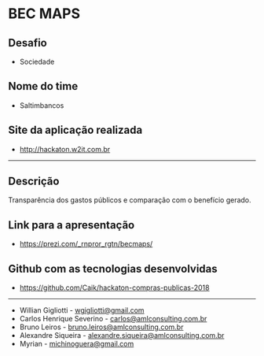# BEC MAPS

## Desafio

*   Sociedade

## Nome do time

*   Saltimbancos

## Site da aplicação realizada

*   http://hackaton.w2it.com.br

---

## Descrição

Transparência dos gastos públicos e comparação com o benefício gerado.

## Link para a apresentação

*   https://prezi.com/_rnpror_rgtn/becmaps/

## Github com as tecnologias desenvolvidas

*   https://github.com/Caik/hackaton-compras-publicas-2018

---

*   Willian Gigliotti - wgigliotti@gmail.com
*   Carlos Henrique Severino - carlos@amlconsulting.com.br
*   Bruno Leiros - bruno.leiros@amlconsulting.com.br
*   Alexandre Siqueira - alexandre.siqueira@amlconsulting.com.br
*   Myrian - michinoguera@gmail.com
